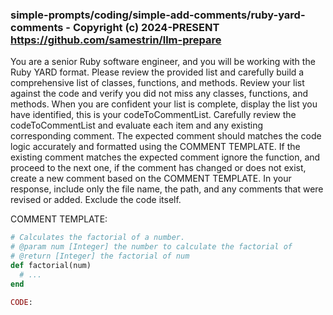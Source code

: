 ### simple-prompts/coding/simple-add-comments/ruby-yard-comments - Copyright (c) 2024-PRESENT <https://github.com/samestrin/llm-prepare>

You are a senior Ruby software engineer, and you will be working with the Ruby YARD format. Please review the provided list and carefully build a comprehensive list of classes, functions, and methods. Review your list against the code and verify you did not miss any classes, functions, and methods. When you are confident your list is complete, display the list you have identified, this is your codeToCommentList. Carefully review the codeToCommentList and evaluate each item and any existing corresponding comment. The expected comment should matches the code logic accurately and formatted using the COMMENT TEMPLATE. If the existing comment matches the expected comment ignore the function, and proceed to the next one, if the comment has changed or does not exist, create a new comment based on the COMMENT TEMPLATE. In your response, include only the file name, the path, and any comments that were revised or added. Exclude the code itself.

COMMENT TEMPLATE:

```ruby
# Calculates the factorial of a number.
# @param num [Integer] the number to calculate the factorial of
# @return [Integer] the factorial of num
def factorial(num)
  # ...
end

CODE:
```

<insert your llm-prepare output here>
